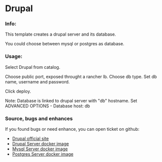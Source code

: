 # Drupal

### Info:

This template creates a drupal server and its database.

You could choose between mysql or postgres as database. 


### Usage:

Select Drupal from catalog.

Choose public port, exposed throught a rancher lb.
Choose db type.
Set db name, username and password.

Click deploy.

Note: Database is linked to drupal server with "db" hostname. Set ADVANCED OPTIONS - Database host: db
 

### Source, bugs and enhances

 If you found bugs or need enhance, you can open ticket on github:
 - [Drupal official site](https://www.drupal.org/)
 - [Drupal Server docker image](https://hub.docker.com/_/drupal/)
 - [Mysql Server docker image](https://hub.docker.com/_/mysql/)
 - [Postgres Server docker image](https://hub.docker.com/_/postgres/)
